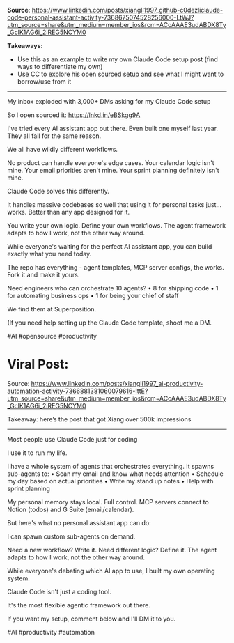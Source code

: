 **Source**: https://www.linkedin.com/posts/xiangli1997_github-c0dezliclaude-code-personal-assistant-activity-7368675074528256000-LtWJ?utm_source=share&utm_medium=member_ios&rcm=ACoAAAE3udABDX8Ty_GclK1AG6i_2iREG5NCYM0

**Takeaways:**
- Use this as an example to write my own Claude Code setup post (find ways to differentiate my own)
- Use CC to explore his open sourced setup and see what I might want to borrow/use from it

____


My inbox exploded with 3,000+ DMs asking for my Claude Code setup

So I open sourced it: https://lnkd.in/eBSkgg9A

I've tried every AI assistant app out there. Even built one myself last year. They all fail for the same reason.

We all have wildly different workflows.

No product can handle everyone's edge cases. Your calendar logic isn't mine. Your email priorities aren't mine. Your sprint planning definitely isn't mine.

Claude Code solves this differently.

It handles massive codebases so well that using it for personal tasks just... works. Better than any app designed for it.

You write your own logic. Define your own workflows. The agent framework adapts to how I work, not the other way around.

While everyone's waiting for the perfect AI assistant app, you can build exactly what you need today.

The repo has everything - agent templates, MCP server configs, the works. Fork it and make it yours.

Need engineers who can orchestrate 10 agents?
• 8 for shipping code
• 1 for automating business ops
• 1 for being your chief of staff

We find them at Superposition.

(If you need help setting up the Claude Code template, shoot me a DM.

#AI #opensource #productivity

# Viral Post:
Source: https://www.linkedin.com/posts/xiangli1997_ai-productivity-automation-activity-7366881381060079616-IttE?utm_source=share&utm_medium=member_ios&rcm=ACoAAAE3udABDX8Ty_GclK1AG6i_2iREG5NCYM0

Takeaway: here’s the post that got Xiang over 500k impressions
____


Most people use Claude Code just for coding

I use it to run my life.

I have a whole system of agents that orchestrates everything. It spawns sub-agents to:
• Scan my email and know what needs attention
• Schedule my day based on actual priorities
• Write my stand up notes
• Help with sprint planning

My personal memory stays local. Full control. MCP servers connect to Notion (todos) and G Suite (email/calendar).

But here's what no personal assistant app can do:

I can spawn custom sub-agents on demand.

Need a new workflow? Write it. Need different logic? Define it. The agent adapts to how I work, not the other way around.

While everyone's debating which AI app to use, I built my own operating system.

Claude Code isn't just a coding tool.

It's the most flexible agentic framework out there.

If you want my setup, comment below and I'll DM it to you.

#AI #productivity #automation